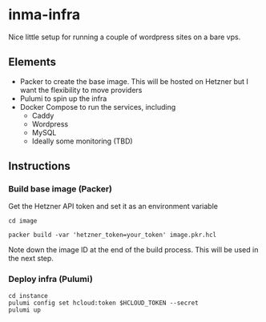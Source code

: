 # inma-infra
Nice little setup for running a couple of wordpress sites on a bare vps.

## Elements

- Packer to create the base image. This will be hosted on Hetzner but I
  want the flexibility to move providers
- Pulumi to spin up the infra
- Docker Compose to run the services, including
    - Caddy
    - Wordpress
    - MySQL
    - Ideally some monitoring (TBD)


## Instructions

### Build base image (Packer)

Get the Hetzner API token and set it as an environment variable

```shell
cd image

packer build -var 'hetzner_token=your_token' image.pkr.hcl 

```
Note down the image ID at the end of the build process. This will be used in the next step.

### Deploy infra (Pulumi)

```shell
cd instance
pulumi config set hcloud:token $HCLOUD_TOKEN --secret
pulumi up
```




